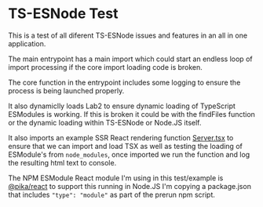 # TS-ESNode Test

This is a test of all diferent TS-ESNode issues and features in an all in one application.

The main entrypoint has a main import which could start an endless loop of import processing if the core import loading code is broken.

The core function in the entrypoint includes some logging to ensure the process is being launched properly.

It also dynamiclly loads Lab2 to ensure dynamic loading of TypeScript ESModules is working. If this is broken it could be with the findFiles function or the dynamic loading within TS-ESNode or Node.JS itself.

It also imports an example SSR React rendering function [Server.tsx](./src/Server.tsx) to ensure that we can import and load TSX as well as testing the loading of ESModule's from `node_modules`, once imported we run the function and log the resulting html text to console.

The NPM ESModule React module I'm using in this test/example is [@pika/react](https://github.com/pikapkg/react) to support this running in Node.JS I'm copying a package.json that includes `"type": "module"` as part of the prerun npm script.
